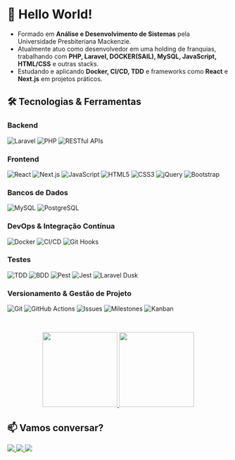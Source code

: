 # 👋 Hello World! 

- Formado em **Análise e Desenvolvimento de Sistemas** pela Universidade Presbiteriana Mackenzie.  
- Atualmente atuo como desenvolvedor em uma holding de franquias, trabalhando com **PHP, Laravel, DOCKER(SAIL), MySQL, JavaScript, HTML/CSS** e outras stacks.  
- Estudando e aplicando **Docker, CI/CD, TDD** e frameworks como **React** e **Next.js** em projetos práticos.

## 🛠️ Tecnologias & Ferramentas

### Backend
![Laravel](https://img.shields.io/badge/Laravel-FF2D20?style=for-the-badge&logo=laravel&logoColor=white) 
![PHP](https://img.shields.io/badge/PHP-777BB4?style=for-the-badge&logo=php&logoColor=white) 
![RESTful APIs](https://img.shields.io/badge/RESTful_APIs-000000?style=for-the-badge&logo=api&logoColor=white) 

### Frontend
![React](https://img.shields.io/badge/React-61DAFB?style=for-the-badge&logo=react&logoColor=black)
![Next.js](https://img.shields.io/badge/Next.js-000000?style=for-the-badge&logo=next.js&logoColor=white)
![JavaScript](https://img.shields.io/badge/JavaScript-F7DF1E?style=for-the-badge&logo=javascript&logoColor=black)
![HTML5](https://img.shields.io/badge/HTML5-E34F26?style=for-the-badge&logo=html5&logoColor=white)
![CSS3](https://img.shields.io/badge/CSS3-1572B6?style=for-the-badge&logo=css3&logoColor=white)
![jQuery](https://img.shields.io/badge/jQuery-0769AD?style=for-the-badge&logo=jquery&logoColor=white)
![Bootstrap](https://img.shields.io/badge/Bootstrap-563D7C?style=for-the-badge&logo=bootstrap&logoColor=white)

### Bancos de Dados
![MySQL](https://img.shields.io/badge/MySQL-4479A1?style=for-the-badge&logo=mysql&logoColor=white) 
![PostgreSQL](https://img.shields.io/badge/PostgreSQL-4169E1?style=for-the-badge&logo=postgresql&logoColor=white) 

### DevOps & Integração Contínua
![Docker](https://img.shields.io/badge/Docker-2496ED?style=for-the-badge&logo=docker&logoColor=white)
![CI/CD](https://img.shields.io/badge/CI/CD-000000?style=for-the-badge&logo=githubactions&logoColor=white)
![Git Hooks](https://img.shields.io/badge/Git_Hooks-F05032?style=for-the-badge&logo=git&logoColor=white)

### Testes
![TDD](https://img.shields.io/badge/TDD-000000?style=for-the-badge&logo=testinglibrary&logoColor=white)
![BDD](https://img.shields.io/badge/BDD-000000?style=for-the-badge&logo=cucumber&logoColor=white)
![Pest](https://img.shields.io/badge/Pest-000000?style=for-the-badge&logo=pestphp&logoColor=white)
![Jest](https://img.shields.io/badge/Jest-C21325?style=for-the-badge&logo=jest&logoColor=white)
![Laravel Dusk](https://img.shields.io/badge/Laravel_Dusk-FF2D20?style=for-the-badge&logo=laravel&logoColor=white)

### Versionamento & Gestão de Projeto
![Git](https://img.shields.io/badge/Git-F05032?style=for-the-badge&logo=git&logoColor=white)
![GitHub Actions](https://img.shields.io/badge/GitHub_Actions-2088FF?style=for-the-badge&logo=github-actions&logoColor=white)
![Issues](https://img.shields.io/badge/Issues-F28D1A?style=for-the-badge&logo=github&logoColor=white)
![Milestones](https://img.shields.io/badge/Milestones-6E5494?style=for-the-badge&logo=github&logoColor=white)
![Kanban](https://img.shields.io/badge/Kanban-0079BF?style=for-the-badge&logo=trello&logoColor=white)

<br>

<p align="center">
  <a href="https://github.com/gustavocamalionti" target="_blank">
    <img height="170em" src="https://github-readme-stats-eight-theta.vercel.app/api?username=gustavocamalionti&show_icons=true&theme=dracula&include_all_commits=true&count_private=true"/>
    <img height="170em" src="https://github-readme-stats-eight-theta.vercel.app/api/top-langs/?username=gustavocamalionti&layout=compact&langs_count=8&theme=dracula"/>
  </a>
</p>

## 📫 Vamos conversar?

<div align="start">
  <a href="mailto:gustavocamalionti@outlook.com">
    <img src="https://img.shields.io/badge/Microsoft_Outlook-0078D4?style=for-the-badge&logo=microsoft-outlook&logoColor=white" target="_blank">
  </a>
  
  <a href="https://www.linkedin.com/in/gustavocamalionti/" target="_blank">
    <img src="https://img.shields.io/badge/-LinkedIn-%230077B5?style=for-the-badge&logo=linkedin&logoColor=white">
  </a>
  
  <a href="https://api.whatsapp.com/send?phone=5519982230726" target="_blank">
    <img src="https://img.shields.io/badge/WhatsApp-25D366?style=for-the-badge&logo=whatsapp&logoColor=white">
  </a>
</div>

